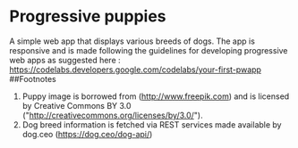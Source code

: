 # Progressive puppies
A simple web app that displays various breeds of dogs.
The app is responsive and is made following the guidelines for developing progressive web apps as suggested here : https://codelabs.developers.google.com/codelabs/your-first-pwapp
##Footnotes

1. Puppy image is borrowed from (http://www.freepik.com) and is licensed by Creative Commons BY 3.0 ("http://creativecommons.org/licenses/by/3.0/").
2. Dog breed information is fetched via REST services made available by dog.ceo (https://dog.ceo/dog-api/)